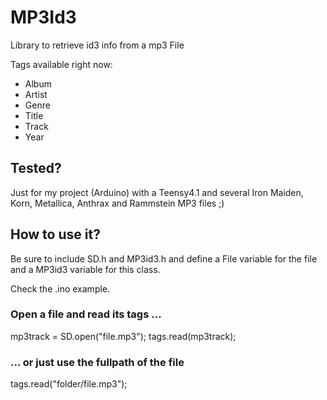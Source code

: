 # MP3Id3 
Library to retrieve id3 info from a mp3 File 

Tags available right now:
- Album
- Artist
- Genre
- Title
- Track
- Year

## Tested?
Just for my project (Arduino) with a Teensy4.1 and several Iron Maiden, Korn, Metallica, Anthrax and Rammstein MP3 files ;)

## How to use it?
Be sure to include SD.h and MP3id3.h and define a File variable for the file and a MP3id3 variable for this class.

Check the .ino example.

### Open a file and read its tags ...
  mp3track = SD.open("file.mp3");
  tags.read(mp3track);

### ... or just use the fullpath of the file
  tags.read("folder/file.mp3");
